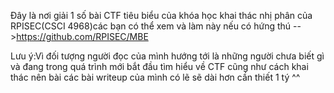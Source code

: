 Đây là nơi giải 1 số bài CTF tiêu biểu của khóa học khai thác nhị phân của RPISEC(CSCI 4968)các bạn có thể xem và làm này nếu có hứng thú
-->https://github.com/RPISEC/MBE

Lưu ý:Vì đối tượng người đọc của mình hướng tới là những người chưa biết gì và đang trong quá trình mới bắt đầu tìm hiểu về CTF cũng như cách khai thác nên bài các bài writeup của mình có lẽ sẽ dài hơn cần thiết 1 tý ^^
